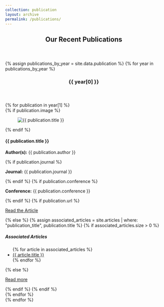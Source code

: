 ```yaml
---
collection: publication
layout: archive
permalink: /publications/
---
```


<section class="publications">
  <header>
    <h2>Our Recent Publications</h2>
  </header>
  
  {% assign publications_by_year = site.data.publication %}
  {% for year in publications_by_year %}
    <article class="publication-year">
      <header>
        <h3>{{ year[0] }}</h3>
      </header>
      <div class="publications-list">
        {% for publication in year[1] %}
          <article class="publication-tile">
            {% if publication.image %}
              <figure class="publication-image">
                <img src="{{ publication.image }}" alt="{{ publication.title }}">
              </figure>
            {% endif %}
            <div class="publication-content">
              <h4>{{ publication.title }}</h4>
              <p><strong>Author(s):</strong> {{ publication.author }}</p>
              {% if publication.journal %}
                <p><strong>Journal:</strong> {{ publication.journal }}</p>
              {% endif %}
              {% if publication.conference %}
                <p><strong>Conference:</strong> {{ publication.conference }}</p>
              {% endif %}
              {% if publication.url %}
                <p>
                  <a href="{{ publication.url }}" class="publication-link" target="_blank" rel="noopener noreferrer">Read the Article</a>
                </p>
              {% else %}
                {% assign associated_articles = site.articles | where: "publication_title", publication.title %}
                {% if associated_articles.size > 0 %}
                  <div class="associated-articles">
                    <h5>Associated Articles</h5>
                    <ul>
                      {% for article in associated_articles %}
                        <li><a href="{{ article.url }}">{{ article.title }}</a></li>
                      {% endfor %}
                    </ul>
                  </div>
                {% else %}
                  <p>
                    <a href="{{ publication.link }}" class="publication-link">Read more</a>
                  </p>
                {% endif %}
              {% endif %}
            </div>
          </article>
        {% endfor %}
      </div>
    </article>
  {% endfor %}
</section>


